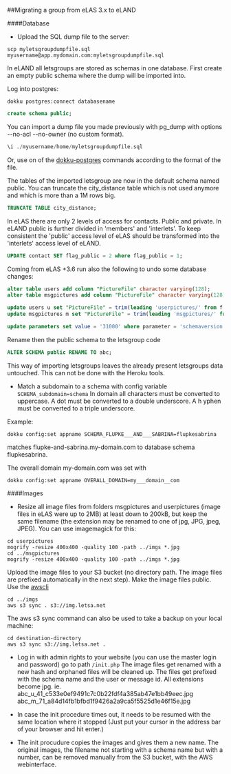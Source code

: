 ##Migrating a group from eLAS 3.x to eLAND

####Database

* Upload the SQL dump file to the server:

```shell
scp myletsgroupdumpfile.sql myusername@app.mydomain.com:myletsgroupdumpfile.sql
```

In eLAND all letsgroups are stored as schemas in one database.
First create an empty public schema where the dump will be imported into.

Log into postgres:
```
dokku postgres:connect databasename
```

```sql
create schema public;
```

You can import a dump file you made previously with pg_dump with options --no-acl --no-owner (no custom format).
```sql
\i ./myusername/home/myletsgroupdumpfile.sql
```

Or, use on of the [dokku-postgres](https://github.com/dokku/dokku-postgres) commands according to the format of the file.


The tables of the imported letsgroup are now in the default schema named public.
You can truncate the city_distance table which is not used anymore and which is more than a 1M rows big.
```sql
TRUNCATE TABLE city_distance;
```
In eLAS there are only 2 levels of access for contacts. Public and private. In eLAND public is further divided in 'members' and 'interlets'. To keep consistent the 'public' access level of eLAS should be transformed into the 'interlets' access level of eLAND.
```sql
UPDATE contact SET flag_public = 2 where flag_public = 1;
```

Coming from eLAS +3.6 run also the following to undo some database changes:

```sql
alter table users add column "PictureFile" character varying(128);
alter table msgpictures add column "PictureFile" character varying(128);

update users u set "PictureFile" = trim(leading 'userpictures/' from f.path) from files f where f.fileid = u.pictureid;
update msgpictures m set "PictureFile" = trim(leading 'msgpictures/' from f.path) from files f where f.fileid = m.pictureid;

update parameters set value = '31000' where parameter = 'schemaversion';
```

Rename then the public schema to the letsgroup code
```sql
ALTER SCHEMA public RENAME TO abc;
```
This way of importing letsgroups leaves the already present letsgroups data untouched. This can not be done with the Heroku tools.

* Match a subdomain to a schema with config variable `SCHEMA_subdomain=schema`
In domain all characters must be converted to uppercase. A dot must be converted to a double underscore. A h
yphen must be converted to a triple underscore.

Example:

```shell
dokku config:set appname SCHEMA_FLUPKE___AND___SABRINA=flupkesabrina
```
matches flupke-and-sabrina.my-domain.com to database schema flupkesabrina.

The overall domain my-domain.com was set with
```shell
dokku config:set appname OVERALL_DOMAIN=my___domain__com
```

####Images

* Resize all image files from folders msgpictures and userpictures (image files in eLAS were up to 2MB) at least down to 200kB, but keep the same filename (the extension may be renamed to one of jpg, JPG, jpeg, JPEG).
You can use imagemagick for this:

```
cd userpictures
mogrify -resize 400x400 -quality 100 -path ../imgs *.jpg
cd ../msgpictures
mogrify -resize 400x400 -quality 100 -path ../imgs *.jpg
```

Upload the image files to your S3 bucket (no directory path. The image files are prefixed automatically in the next step).
Make the image files public. Use the [awscli](https://aws.amazon.com/cli/)

```
cd ../imgs
aws s3 sync . s3://img.letsa.net
```

The aws s3 sync command can also be used to take a backup on your local machine:

```
cd destination-directory
aws s3 sync s3://img.letsa.net .
``` 

* Log in with admin rights to your website (you can use the master login and password) go to path `/init.php` The image files get renamed with a new hash and orphaned files will be cleaned up.
The files get prefixed with the schema name and the user or message id. All extensions become jpg.
ie.
    abc_u_41_c533e0ef9491c7c0b22fdf4a385ab47e1bb49eec.jpg
    abc_m_71_a84d14fb1bfbd1f9426a2a9ca5f5525d1e46f15e.jpg


* In case the init procedure times out, it needs to be resumed with the same location where it stopped (Just put your cursor in the address bar of your browser and hit enter.)
* The init procudure copies the images and gives them a new name. The original images, the filename not starting with a schema name but with a number, can be removed manually from the S3 bucket, with the AWS webinterface.

